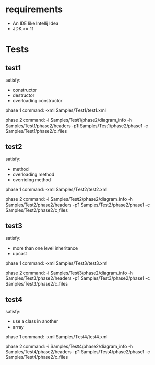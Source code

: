 # requirements
- An IDE like Intellij Idea
- JDK >= 11

# Tests

## test1

satisfy:
- constructor
- destructor
- overloading constructor

phase 1 command: -xml Samples/Test1/test1.xml

phase 2 command: -i Samples/Test1/phase2/diagram_info -h Samples/Test1/phase2/headers -p1 Samples/Test1/phase2/phase1 -c Samples/Test1/phase2/c_files


## test2

satisfy:
- method
- overloading method
- overriding method

phase 1 command: -xml Samples/Test2/test2.xml

phase 2 command: -i Samples/Test2/phase2/diagram_info -h Samples/Test2/phase2/headers -p1 Samples/Test2/phase2/phase1 -c Samples/Test2/phase2/c_files

## test3

satisfy:
- more than one level inheritance
- upcast

phase 1 command: -xml Samples/Test3/test3.xml

phase 2 command: -i Samples/Test3/phase2/diagram_info -h Samples/Test3/phase2/headers -p1 Samples/Test3/phase2/phase1 -c Samples/Test3/phase2/c_files

## test4

satisfy:
- use a class in another
- array

phase 1 command: -xml Samples/Test4/test4.xml

phase 2 command: -i Samples/Test4/phase2/diagram_info -h Samples/Test4/phase2/headers -p1 Samples/Test4/phase2/phase1 -c Samples/Test4/phase2/c_files
